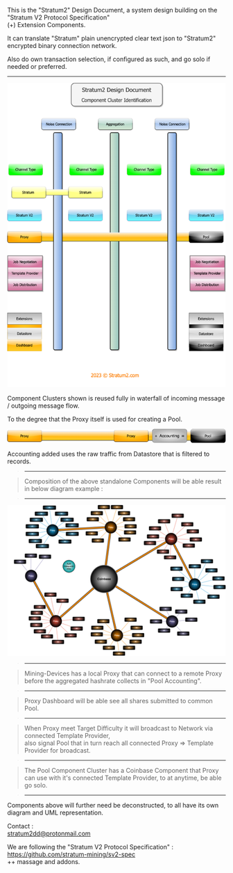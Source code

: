 This is the "Stratum2" Design Document, a system design building on the "Stratum V2 Protocol Specification"  
(+) Extension Components.  

It can translate "Stratum" plain unencrypted clear text json to "Stratum2" encrypted binary connection network.  

Also do own transaction selection, if configured as such, and go solo if needed or preferred.   

***    

![alt text](/assets/S2_Component_Cluster_transp_2.png "Components Identification")  

Component Clusters shown is reused fully in waterfall of incoming message / outgoing message flow.

To the degree that the Proxy itself is used for creating a Pool.

![alt text](/assets/S2_plus_accounting_transp_1.png "Proxy Accounting Pool")

Accounting added uses the raw traffic from Datastore that is filtered to records.  

> ***  

> Composition of the above standalone Components will be able result in below diagram example :    

> ***  

![alt text](/assets/S2_Proxy_Proxy_coinbase_1.png "Proxy Proxy to Pool")  

> ***  

> Mining-Devices has a local Proxy that can connect to a remote Proxy before the aggregated hashrate collects in "Pool Accounting".  

> ***  

> Proxy Dashboard will be able see all shares submitted to common Pool.  

> ***  

> When Proxy meet Target Difficulty it will broadcast to Network via connected Template Provider,  
also signal Pool that in turn reach all connected Proxy => Template Provider for broadcast.  

> ***  

> The Pool Component Cluster has a Coinbase Component that Proxy can use with it's connected Template Provider, to at anytime, be able go solo.  

> ***  

Components above will further need be deconstructed, to all have its own diagram and UML representation.   


Contact           :  
stratum2dd@protonmail.com

We are following the "Stratum V2 Protocol Specification" :  
https://github.com/stratum-mining/sv2-spec  
++ massage and addons.
